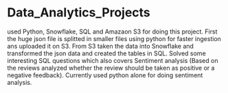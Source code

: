 # Data_Analytics_Projects

used Python, Snowflake, SQL  and Amazaon S3 for doing this project.
First the huge json file is splitted in smaller files using python for faster ingestion ans uploaded it on S3.
From S3 taken the data into Snowflake and transformed the json data and created the tables in SQL. 
Solved some interesting SQL questions which also covers Sentiment analysis (Based on the reviews analyzed whether the review should be taken 
as positive or a negative feedback). Currently used python alone for doing sentiment analysis.


